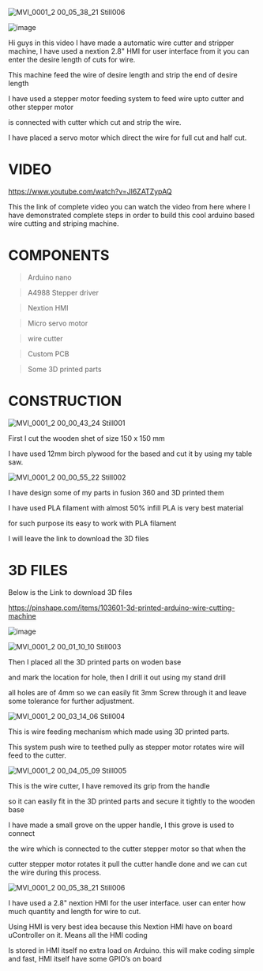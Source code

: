![MVI_0001_2 00_05_38_21 Still006](https://user-images.githubusercontent.com/19898602/125564274-aa913191-3e76-478c-9d64-e2c2550cc9c7.jpg)


![image](https://user-images.githubusercontent.com/19898602/125561367-8227639a-4998-40e0-86e8-33341bd31287.png)


Hi guys in this video I have made a automatic wire cutter and stripper machine,
I have used a nextion 2.8" HMI for user interface from it you can enter the desire length of cuts for wire.

This machine feed the wire of desire length and strip the end of desire length 

I have used a stepper motor feeding system to feed wire upto cutter and other stepper motor

is connected with cutter which cut and strip the wire.

I have placed a servo motor which direct the wire for full cut and half cut.

# VIDEO 

https://www.youtube.com/watch?v=Jl6ZATZypAQ

This the link of complete video you can watch the video from here where I have demonstrated complete steps in 
order to build this cool arduino based wire cutting and striping machine.

# COMPONENTS 

> Arduino nano


> A4988 Stepper driver


> Nextion HMI


> Micro servo motor


> wire cutter


> Custom PCB


> Some 3D printed parts



# CONSTRUCTION

![MVI_0001_2 00_00_43_24 Still001](https://user-images.githubusercontent.com/19898602/125562898-dddd6813-8214-4017-b9c6-6dda569d8615.jpg)

First I cut the wooden shet of size 150 x 150 mm 

I have used 12mm birch plywood for the  based and cut it by using my table saw.

![MVI_0001_2 00_00_55_22 Still002](https://user-images.githubusercontent.com/19898602/125563000-37ebf034-b059-4cff-abeb-177ae8a65653.jpg)

I have design some of my parts in fusion 360 and 3D printed them

I have used PLA filament with almost 50% infill PLA is very best material

for such purpose its easy to work with PLA filament 

I will leave the link to download the 3D files


# 3D FILES

Below is the Link to download 3D files

https://pinshape.com/items/103601-3d-printed-arduino-wire-cutting-machine

![image](https://user-images.githubusercontent.com/19898602/125563332-bc9515ac-77fd-4678-af30-deb6a63565f0.png)



![MVI_0001_2 00_01_10_10 Still003](https://user-images.githubusercontent.com/19898602/125563654-5234eaa8-7bd3-4e59-9b7d-099cb2e0bc9c.jpg)

Then I placed all the 3D printed parts on woden base

and mark the location for hole, then I drill it out using my stand drill

all holes are of 4mm so we can easily fit 3mm Screw through it and leave some tolerance for further adjustment.

![MVI_0001_2 00_03_14_06 Still004](https://user-images.githubusercontent.com/19898602/125563840-56d2d1ed-f39f-4ce7-aae8-4e57bf12cc37.jpg)

This is wire feeding mechanism which made using 3D printed parts.

This system push wire to teethed pully as stepper motor rotates wire will feed to the cutter.


![MVI_0001_2 00_04_05_09 Still005](https://user-images.githubusercontent.com/19898602/125563946-38273048-83fe-45ad-a2ba-52cba3f27469.jpg)

This is the wire cutter, I have removed its grip from the handle

so it can easily fit in the 3D printed parts and secure it tightly to the wooden base

I have made a small grove on the upper handle, I this grove is used to connect 

the wire which is connected to the cutter stepper  motor so that when the 

cutter stepper motor rotates it pull the cutter handle done and we can cut the wire during this process.



![MVI_0001_2 00_05_38_21 Still006](https://user-images.githubusercontent.com/19898602/125564345-443cff88-2877-466d-87d0-29469c2da859.jpg)


I have used a 2.8" nextion HMI for the user interface. user can enter how much quantity and length for wire to cut.

Using HMI is very best idea because this Nextion HMI have on board uController on it. Means all the HMI coding 

Is stored in HMI itself no extra load on Arduino. this will make coding simple and fast, HMI itself have some GPIO’s on board









